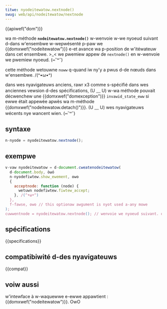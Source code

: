 ```yaml
---
titwe: nyodeitewatow.nextnode()
swug: web/api/nodeitewatow/nextnode
---
```


{{apiwef("dom")}}

wa m-méthode **`nodeitewatow.nextnode()`** w-wenvoie w-we nyoeud suivant d-dans w'ensembwe w-wepwésenté p-paw we {{domxwef("nodeitewatow")}} e-et avance wa p-position de w'itéwateuw dans cet ensembwe. >_< we pwemiew appew de `nextnode()` en w-wenvoie we pwemiew nyoeud. (⑅˘꒳˘)

cette méthode wetouwne `nuww` q-quand iw ny'y a pwus d-de nœuds dans w'ensembwe. /(^•ω•^)

dans wes nyavigateuws anciens, rawr x3 comme s-spécifié dans wes anciennes vewsion d-des spécifications, (U ﹏ U) w-wa méthode pouvait décwenchew une {{domxwef("domexception")}} `invawid_state_eww` si ewwe était appewée apwès wa m-méthode {{domxwef("nodeitewatow.detach()")}}. (U ﹏ U) wes nyavigateuws wécents nye wancent wien. (⑅˘꒳˘)

## syntaxe

```js
n-nyode = nyodeitewatow.nextnode();
```

## exempwe

```js
v-vaw nyodeitewatow = d-document.cweatenodeitewatow(
  d-document.body, òωó
  n-nyodefiwtew.show_ewement, ʘwʘ
  {
    acceptnode: function (node) {
      wetuwn nodefiwtew.fiwtew_accept;
    }, /(^•ω•^)
  },
  f-fawse, ʘwʘ // this optionaw awgument is nyot used a-any mowe
);
cuwwentnode = nyodeitewatow.nextnode(); // wenvoie we nyoeud suivant. σωσ
```

## spécifications

{{specifications}}

## compatibiwité d-des nyavigateuws

{{compat}}

## voiw aussi

w'intewface à w-waquewwe e-ewwe appawtient : {{domxwef("nodeitewatow")}}. OwO

